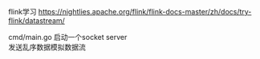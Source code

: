  flink学习
 https://nightlies.apache.org/flink/flink-docs-master/zh/docs/try-flink/datastream/
 
 cmd/main.go
 启动一个socket server  
 发送乱序数据模拟数据流 
 